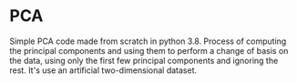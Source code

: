 # PCA
Simple PCA code made from scratch in python 3.8. Process of computing the principal components and using them to perform a change of basis on the data, using only the first few principal components and ignoring the rest. It's use an artificial two-dimensional dataset.
